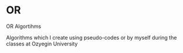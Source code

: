 # OR
OR Algortihms

Algorithms which I create using pseudo-codes or by myself during the classes at Ozyegin University
